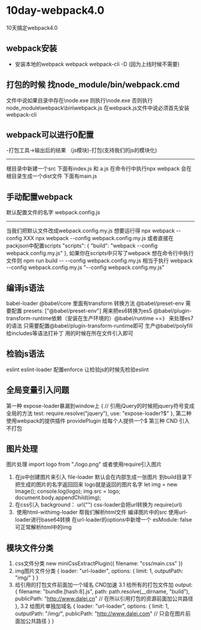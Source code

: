 # 10day-webpack4.0
10天搞定webpack4.0

## webpack安装
- 安装本地的webpack 
webpack webpack-cli -D (因为上线时候不需要)

## 打包的时候 找node_module/bin/webpack.cmd 
文件中说如果目录中存在\node.exe 则执行\node.exe 
否则执行node_module\webpack\bin\webpack.js
在webpack.js文件中说必须首先安装 webpack-cli

## webpack可以进行0配置
-打包工具->输出后的结果
（js模块)-打包(支持我们的js的模块化)
*****
根目录中新建一个src 下面有index.js 和 a.js
在命令行中执行npx webpack
会在根目录生成一个dist文件 下面有main.js

## 手动配置webpack
默认配置文件的名字 webpack.config.js
******
当我们把默认文件改成webpack.config.my.js 想要运行得 npx webpack --config XXX
npx webpack --config  webpack.config.my.js
或者直接在packjson中配置scripts
"scripts": {
    "build": "webpack --config webpack.config.my.js"
},
如果你在scripts中只写了webpack 想在命令行中执行文件则
npm run build -- --config webpack.config.my.js
相当于执行 webpack --config webpack.config.my.js "--config webpack.config.my.js"


## 编译js语法
babel-loader
@babel/core 里面有transform 转换方法
@babel/preset-env 需要配置 presets: ["@babel/preset-env"] 用来把es6转换为es5
@babel/plugin-transform-runtime依赖（安装在生产环境的）@babel/runtime  ==》 来处理es7的语法 只需要配置@babel/plugin-transform-runtime即可
生产@babel/polyfill给includes等语法打补丁 用的时候在所在文件引入即可

## 检验js语法  
eslint eslint-loader 配置enforce 让检验js的时候先检验eslint

## 全局变量引入问题
第一种 expose-loader暴漏到window上
{ // 引用jQuery的时候把jquery符号变成全局的方法
    test: require.resolve("jquery"),
    use: "expose-loader?$"
},
第二种 使用webpack的提供插件 providePlugin 给每个人提供一个$
第三种 CND 引入不打包


## 图片处理
图片处理
import logo from "./logo.png" 或者使用require引入图片
1. 在js中创建图片来引入
file-loader 默认会在内部生成一张图片 到build目录下
把生成的图片的名字返回回来 logo就是返回的图片名字
let img = new Image();
console.log(logo);
img.src = logo;
document.body.appendChild(img);
2. 在css引入 background： url("") 
css-loader会把url转换为 require(url)
3. <img src="" alt=""> 使用html-withimg-loader 帮我们解析html文件 编译图片中的src 
使用url-loader进行base64转换 在url-loader的options中新增一个 esModule: false 可正常解析html中的img                        




## 模块文件分类
1. css文件分类
new miniCssExtractPlugin({
    filename: "css/main.css" 
})
2. img图片文件分类
{
    loader: "url-loader",
    options: {
        limit: 1,
        outputPath: "img/"
    }
}
3. 给引用的打包文件前面加一个域名 CND加速
3.1 给所有的打包文件加
output: {
    filename: "bundle.[hash:8].js", 
    path: path.resolve(__dirname, "build"),
    publicPath: "http://www.dalei.cn"   // 在所以引用打包的资源前面加公共路径
},
3.2 给图片单独加域名
{
    loader: "url-loader",
    options: {
        limit: 1,
        outputPath: "/img/",
        publicPath: "http://www.dalei.com" // 只会在图片前面加公共路径
    }
}


